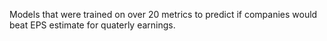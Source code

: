 Models that were trained on over 20 metrics to predict if companies would beat EPS estimate for quaterly earnings.
